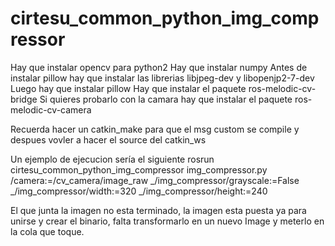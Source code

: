# cirtesu_common_python_img_compressor


Hay que instalar opencv para python2
Hay que instalar numpy
Antes de instalar pillow hay que instalar las librerias libjpeg-dev y libopenjp2-7-dev
Luego hay que instalar pillow
Hay que instalar el paquete ros-melodic-cv-bridge
Si quieres probarlo con la camara hay que instalar el paquete ros-melodic-cv-camera

Recuerda hacer un catkin_make para que el msg custom se compile y despues vovler a hacer el source del catkin_ws

Un ejemplo de ejecucion sería el siguiente
rosrun cirtesu_common_python_img_compressor img_compressor.py /camera:=/cv_camera/image_raw _/img_compressor/grayscale:=False _/img_compressor/width:=320 _/img_compressor/height:=240

El que junta la imagen no esta terminado, la imagen esta puesta ya para unirse y crear el binario, falta transformarlo en un nuevo Image y meterlo en la cola que toque.
